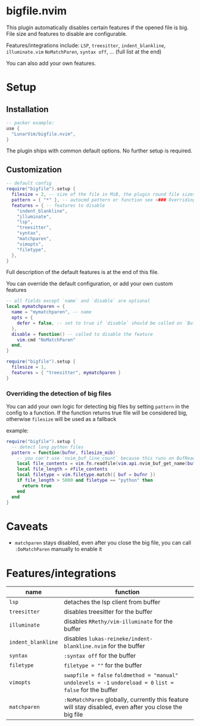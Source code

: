 # bigfile.nvim

This plugin automatically disables certain features if the opened file is big.
File size and features to disable are configurable.

Features/integrations include: `LSP`, `treesitter`, `indent_blankline`, `illuminate.vim` `NoMatchParen`, `syntax off`, ... (full list at the end)

You can also add your own features.

# Setup

## Installation

```lua
-- packer example:
use {
  "LunarVim/bigfile.nvim",
}
```

The plugin ships with common default options. No further setup is required.

## Customization

```lua
-- default config
require("bigfile").setup {
  filesize = 2, -- size of the file in MiB, the plugin round file sizes to the closest MiB
  pattern = { "*" }, -- autocmd pattern or function see <### Overriding the detection of big files>
  features = { -- features to disable
    "indent_blankline",
    "illuminate",
    "lsp",
    "treesitter",
    "syntax",
    "matchparen",
    "vimopts",
    "filetype",
  },
}
```

Full description of the default features is at the end of this file.

You can override the default configuration, or add your own custom features

```lua
-- all fields except `name` and `disable` are optional
local mymatchparen = {
  name = "mymatchparen", -- name
  opts = {
    defer = false, -- set to true if `disable` should be called on `BufReadPost` and not `BufReadPre`
  },
  disable = function() -- called to disable the feature
    vim.cmd "NoMatchParen"
  end,
}

require("bigfile").setup {
  filesize = 1,
  features = { "treesitter", mymatchparen }
}
```

### Overriding the detection of big files

You can add your own logic for detecting big files by setting `pattern` in the
config to a function. If the function returns true file will be considered big,
otherwise `filesize` will be used as a fallback

example:

```lua
require("bigfile").setup {
  -- detect long python files
  pattern = function(bufnr, filesize_mib)
    -- you can't use `nvim_buf_line_count` because this runs on BufReadPre
    local file_contents = vim.fn.readfile(vim.api.nvim_buf_get_name(bufnr))
    local file_length = #file_contents
    local filetype = vim.filetype.match({ buf = bufnr })
    if file_length > 5000 and filetype == "python" then
      return true
    end
  end
}
```

# Caveats

- `matchparen` stays disabled, even after you close the big file, you can call `:DoMatchParen` manually to enable it

# Features/integrations

| name               | function                                                                                                    |
| ------------------ | ----------------------------------------------------------------------------------------------------------- |
| `lsp`              | detaches the lsp client from buffer                                                                         |
| `treesitter`       | disables treesitter for the buffer                                                                          |
| `illuminate`       | disables `RRethy/vim-illuminate` for the buffer                                                             |
| `indent_blankline` | disables `lukas-reineke/indent-blankline.nvim` for the buffer                                               |
| `syntax`           | `:syntax off` for the buffer                                                                                |
| `filetype`         | `filetype = ""` for the buffer                                                                              |
| `vimopts`          | `swapfile = false` `foldmethod = "manual"` `undolevels = -1` `undoreload = 0` `list = false` for the buffer |
| `matchparen`       | `:NoMatchParen` globally, currently this feature will stay disabled, even after you close the big file      |

<!-- vim: set ft=markdown: -->